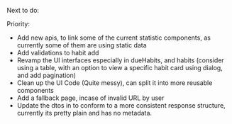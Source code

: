 Next to do:

Priority:
* Add new apis, to link some of the current statistic components, as currently some of them are using static data
* Add validations to habit add
* Revamp the UI interfaces especially in dueHabits, and habits (consider using a table, with an option to view a specific habit card using dialog, and add pagination)
* Clean up the UI Code (Quite messy), can split it into more reusable components
* Add a fallback page, incase of invalid URL by user
* Update the dtos in to conform to a more consistent response structure, currently its pretty plain and has no metadata.
